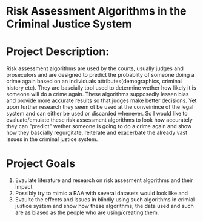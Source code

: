 # Risk Assessment Algorithms in the Criminal Justice System

# Project Description: 
Risk assessment algorithms are used by the courts, usually judges and prosecutors and are  designed to predict the probablity of someone doing a crime again based on an individuals attributes(demographics, criminal history etc). They are bascially tool used to determine wether how likely it is someone will do a crime again. These algorithms supposedly lessen bias and provide more accurate results so that judges make better decisions. Yet upon further research they seem ot be used at the conveinince of the legal system and can either be used or discarded whenever. So I would like to evaluate/emulate these risk assessment algorithms to look how accurately they can "predict" wether someone is going to do a crime again and show how they bascially regurgitate, reiterate and exacerbate the already vast issues in the criminal justice system. 

# Project Goals
1. Evaulate literature and research on risk assesment algorithms and their impact 
2. Possibly try to mimic a RAA with several datasets would look like and
3.  Evaulte the effects and issues in blindly using such algorithms in crimial justice system and show how these algorithms, the data used and such are as biased as the people who are using/creating them. 
